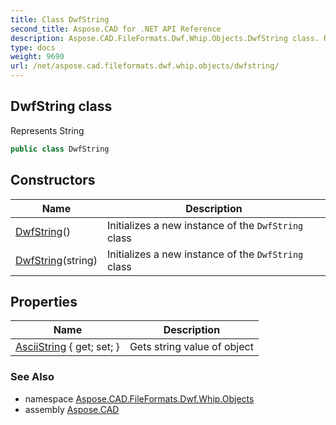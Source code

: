 ```yaml
---
title: Class DwfString
second_title: Aspose.CAD for .NET API Reference
description: Aspose.CAD.FileFormats.Dwf.Whip.Objects.DwfString class. Represents String
type: docs
weight: 9690
url: /net/aspose.cad.fileformats.dwf.whip.objects/dwfstring/
---
```

## DwfString class

Represents String

```csharp
public class DwfString
```

## Constructors

| Name | Description |
| --- | --- |
| [DwfString](dwfstring/#constructor)() | Initializes a new instance of the `DwfString` class |
| [DwfString](dwfstring/#constructor_1)(string) | Initializes a new instance of the `DwfString` class |

## Properties

| Name | Description |
| --- | --- |
| [AsciiString](../../aspose.cad.fileformats.dwf.whip.objects/dwfstring/asciistring/) { get; set; } | Gets string value of object |

### See Also

* namespace [Aspose.CAD.FileFormats.Dwf.Whip.Objects](../../aspose.cad.fileformats.dwf.whip.objects/)
* assembly [Aspose.CAD](../../)


